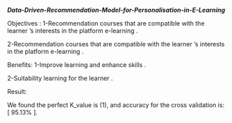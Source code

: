 ***Data-Driven-Recommendation-Model-for-Personalisation-in-E-Learning***


Objectives :
1-Recommendation courses that are compatible with the learner ’s interests in the platform e-learning .

2-Recommendation courses that are compatible with the learner ’s interests in the platform e-learning .

Benefits:
1-Improve learning and enhance skills .

2-Suitability learning for the learner .

Result:

We found the perfect K_value is (1), and accuracy for the cross validation is: 
[ 95.13% ].


